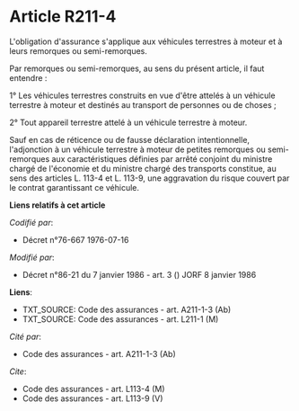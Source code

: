 # Article R211-4

L'obligation d'assurance s'applique aux véhicules terrestres à moteur et à leurs remorques ou semi-remorques.

Par remorques ou semi-remorques, au sens du présent article, il faut entendre :

1° Les véhicules terrestres construits en vue d'être attelés à un véhicule terrestre à moteur et destinés au transport de
personnes ou de choses ;

2° Tout appareil terrestre attelé à un véhicule terrestre à moteur.

Sauf en cas de réticence ou de fausse déclaration intentionnelle, l'adjonction à un véhicule terrestre à moteur de petites
remorques ou semi-remorques aux caractéristiques définies par arrêté conjoint du ministre chargé de l'économie et du ministre
chargé des transports constitue, au sens des articles L. 113-4 et L. 113-9, une aggravation du risque couvert par le contrat
garantissant ce véhicule.

**Liens relatifs à cet article**

_Codifié par_:

  - Décret n°76-667 1976-07-16

_Modifié par_:

  - Décret n°86-21 du 7 janvier 1986 - art. 3 () JORF 8 janvier 1986

**Liens**:

  - TXT_SOURCE: Code des assurances - art. A211-1-3 (Ab)
  - TXT_SOURCE: Code des assurances - art. L211-1 (M)

_Cité par_:

  - Code des assurances - art. A211-1-3 (Ab)

_Cite_:

  - Code des assurances - art. L113-4 (M)
  - Code des assurances - art. L113-9 (V)
